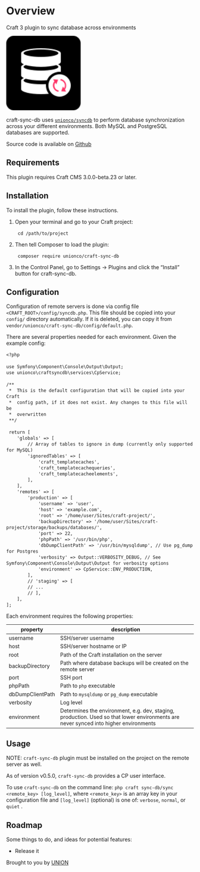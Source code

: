 # Overview 

Craft 3 plugin to sync database across environments

<img src="../../resources/craft-sync-db-logo.svg" height="200px" width="200px"/>

craft-sync-db uses [`unionco/syncdb`](/syncdb/) to perform database synchronization across your different environments. Both MySQL and PostgreSQL databases are supported.

Source code is available on [Github](https://github.com/unionco/craft-sync-db)

## Requirements

This plugin requires Craft CMS 3.0.0-beta.23 or later.

## Installation

To install the plugin, follow these instructions.

1. Open your terminal and go to your Craft project:

        cd /path/to/project

2. Then tell Composer to load the plugin:

        composer require unionco/craft-sync-db

3. In the Control Panel, go to Settings → Plugins and click the “Install” button for craft-sync-db.


## Configuration

 Configuration of remote servers is done via config file `<CRAFT_ROOT>/config/syncdb.php`. This file should be copied into your `config/` directory automatically. If it is deleted, you can copy it from `vendor/unionco/craft-sync-db/config/default.php`.

 There are several properties needed for each environment. Given the example config:

```
<?php

use Symfony\Component\Console\Output\Output;
use unionco\craftsyncdb\services\CpService;

/**
 *  This is the default configuration that will be copied into your Craft
 *  config path, if it does not exist. Any changes to this file will be
 *  overwritten
 **/

 return [
    'globals' => [
        // Array of tables to ignore in dump (currently only supported for MySQL)
        'ignoredTables' => [
            'craft_templatecaches',
            'craft_templatecachequeries',
            'craft_templatecacheelements',
        ],
    ],
    'remotes' => [
        'production' => [
            'username' => 'user',
            'host' => 'example.com',
            'root' => '/home/user/Sites/craft-project/',
            'backupDirectory' => '/home/user/Sites/craft-project/storage/backups/databases/',
            'port' => 22,
            'phpPath' => '/usr/bin/php',
            'dbDumpClientPath' => '/usr/bin/mysqldump', // Use pg_dump for Postgres
            'verbosity' => Output::VERBOSITY_DEBUG, // See Symfony\Component\Console\Output\Output for verbosity options
            'environment' => CpService::ENV_PRODUCTION,
        ],
        // 'staging' => [
        // ...
        // ],
    ],
];

```

Each environment requires the following properties:

| property | description |
|---|---|
| username | SSH/server username |
| host | SSH/server hostname or IP |
| root | Path of the Craft installation on the server |
| backupDirectory | Path where database backups will be created on the remote server |
| port | SSH port |
| phpPath | Path to `php` executable |
| dbDumpClientPath | Path to `mysqldump` or `pg_dump` executable |
| verbosity | Log level |
| environment | Determines the environment, e.g. dev, staging, production. Used so that lower environments are never synced into higher environments |

## Usage

NOTE: `craft-sync-db` plugin must be installed on the project on the remote server as well.

As of version v0.5.0, `craft-sync-db` provides a CP user interface.

To use `craft-sync-db` on the command line:
`php craft sync-db/sync <remote_key> [log_level]`, where `<remote_key>` is an array key in your configuration file and `[log_level]` (optional) is one of: `verbose`, `normal`, or `quiet` .

## Roadmap

Some things to do, and ideas for potential features:

* Release it

Brought to you by [UNION](github.com/unionco)
